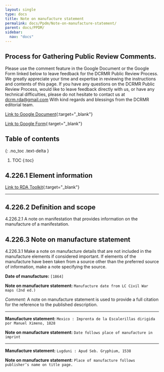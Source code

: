 ```yaml
---
layout: single
type: docs
title: Note on manufacture statement
permalink: docs/Ppdm/Note-on-manufacture-statement/
parent: docs/PPDM/
sidebar:
  nav: "docs"
---
```



## Process for Gathering Public Review Comments.
Please use the comment feature in the Google Document or the Google Form linked below to leave feedback for the DCRMR Public Review Process.  We greatly appreciate your time and expertise in reviewing the instructions and contents of this page.  If you have any questions on the DCRMR Public Review Process, would like to leave feedback directly with us, or have any technical difficulties, please do not hesitate to contact us at dcrm.rda@gmail.com  With kind regards and blessings from the DCRMR editorial team.

[Link to Google Document](https://docs.google.com/document/d/1D9XNhx3VgQMJiXpLoechgdSgPdyEKqDO_OrmDwgx_O4/edit#heading=h.rkgo3gie23qj){:target="_blank"}

[Link to Google Form](https://docs.google.com/forms/d/e/1FAIpQLSdNtJkbY1mngdTcvCoB7zZcpaIuuKHvlbyiidP-QunDy14VcQ/viewform){:target="_blank"}

## Table of contents
{: .no_toc .text-delta }

1. TOC
{:toc}


## 4.226.1 Element information

[Link to RDA Toolkit](https://beta.rdatoolkit.org/Content/Index?externalId=en-US_ala-4beea0a4-d574-3241-b7d5-1297717eeea8){:target="_blank"}

---

## 4.226.2 Definition and scope

<a name="4.226.2.1">4.226.2.1</a> A note on manifestation that provides information on the manufacture of a manifestation.

## 4.226.3 Note on manufacture statement

<a name="4.226.3.1">4.226.3.1</a> Make a note on manufacture details that are not included in the manufacture elements if considered important. If elements of the manufacture have been taken from a source other than the preferred source of information, make a note specifying the source.

**Date of manufacture:** ```[1864]```

**Note on manufacture statement:** ```Manufacture date from LC Civil War maps (2nd ed.)```

*Comment:* A note on manufacture statement is used to provide a full citation for the reference to the published description.

---

**Manufacture statement:** ```Mexico : Imprenta de la Escalerillas dirigida por Manuel Ximeno, 1828```

**Note on manufacture statement:** ```Date follows place of manufacture in imprint```

---

**Manufacture statement:** ```Lugduni : Apud Seb. Gryphium, 1538```

**Note on manufacture statement:** ```Place of manufacture follows publisher’s name on title page.```
